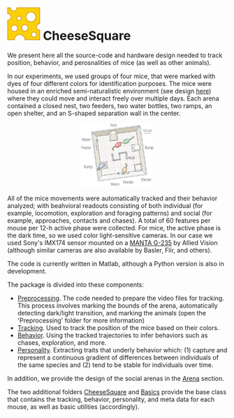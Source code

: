 # ![](https://github.com/AnonyMouseNeuro/CheeseSquare/raw/master/images/cheese.png) CheeseSquare

We present here all the source-code and hardware design needed to track position, behavior, and perosnalities of mice (as well as other animals). 

In our experiments, we used groups of four mice, that were marked with dyes of four different colors for identification purposes. The mice were housed in an enriched semi-naturalistic environment (see design [here](https://github.com/AnonyMouseNeuro/CheeseSquare/tree/master/Arena)) where they could move and interact freely over multiple days. Each arena contained a closed nest, two feeders, two water bottles, two ramps, an open shelter, and an S-shaped separation wall in the center. 

<p align="center">
<img src="https://github.com/AnonyMouseNeuro/CheeseSquare/raw/master/images/arena%20schematics.png" width="33%" />
</p>


All of the mice movements were automatically tracked and their behavior analyzed; with beahvioral readouts consisting of both individual (for example, locomotion, exploration and foraging patterns) and social (for example, approaches, contacts and chases). A total of 60 features per mouse per 12-h active phase were collected. For mice, the active phase is the dark time, so we used color light-sensitive cameras. In our case we used Sony's IMX174 sensor mounted on a [MANTA G-235](https://www.alliedvision.com/en/products/cameras/detail/Manta/G-235.html) by Allied Vision (although similar cameras are also available by Basler, Flir, and others).



The code is currently written in Matlab, although a Python version is also in development. 

The package is divided into these components:

- [Preprocessing](https://github.com/AnonyMouseNeuro/CheeseSquare/tree/master/Preprocessing). The code needed to prepare the video files for tracking. This process involves marking the bounds of the arena, automatically detecting dark/light transition, and marking the animals (open the 'Preprocessing' folder for more information)
- [Tracking](https://github.com/AnonyMouseNeuro/CheeseSquare/tree/master/Tracking). Used to track the position of the mice based on their colors.
- [Behavior](https://github.com/AnonyMouseNeuro/CheeseSquare/tree/master/Behavior). Using the tracked trajectories to infer behaviors such as chases, exploration, and more.
- [Personality](https://github.com/AnonyMouseNeuro/CheeseSquare/tree/master/Personality). Extracting traits that underly behavior which: (1) capture and represent a continuous gradient of differences between individuals of the same species and (2) tend to be stable for individuals over time.

In addition, we provide the design of the social arenas in the [Arena](https://github.com/AnonyMouseNeuro/CheeseSquare/tree/master/Arena) section.

The two additional folders [CheeseSquare](https://github.com/AnonyMouseNeuro/CheeseSquare/tree/master/CheeseSquare) and [Basics](https://github.com/AnonyMouseNeuro/CheeseSquare/tree/master/Basics) provide the base class that contains the tracking, behavior, personality, and meta data for each mouse, as well as basic utilities (accordingly).
